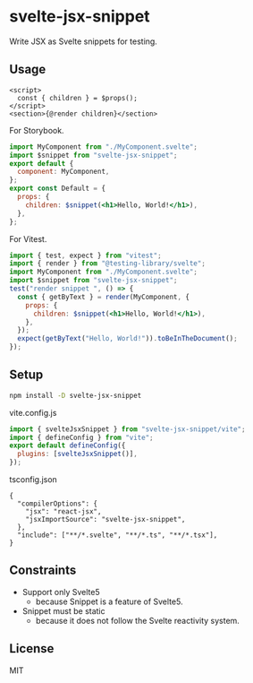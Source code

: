 # svelte-jsx-snippet

Write JSX as Svelte snippets for testing.

## Usage

```svelte
<script>
  const { children } = $props();
</script>
<section>{@render children}</section>
```

For Storybook.

```jsx
import MyComponent from "./MyComponent.svelte";
import $snippet from "svelte-jsx-snippet";
export default {
  component: MyComponent,
};
export const Default = {
  props: {
    children: $snippet(<h1>Hello, World!</h1>),
  },
};
```

For Vitest.

```jsx
import { test, expect } from "vitest";
import { render } from "@testing-library/svelte";
import MyComponent from "./MyComponent.svelte";
import $snippet from "svelte-jsx-snippet";
test("render snippet ", () => {
  const { getByText } = render(MyComponent, {
    props: {
      children: $snippet(<h1>Hello, World!</h1>),
    },
  });
  expect(getByText("Hello, World!")).toBeInTheDocument();
});
```

## Setup

```sh
npm install -D svelte-jsx-snippet
```

vite.config.js

```js
import { svelteJsxSnippet } from "svelte-jsx-snippet/vite";
import { defineConfig } from "vite";
export default defineConfig({
  plugins: [svelteJsxSnippet()],
});
```

tsconfig.json

```jsonc
{
  "compilerOptions": {
    "jsx": "react-jsx",
    "jsxImportSource": "svelte-jsx-snippet",
  },
  "include": ["**/*.svelte", "**/*.ts", "**/*.tsx"],
}
```

## Constraints

- Support only Svelte5
  - because Snippet is a feature of Svelte5.
- Snippet must be static
  - because it does not follow the Svelte reactivity system.

## License

MIT
